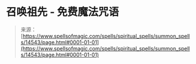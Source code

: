 <!--yml

分类：未分类

日期：2024年06月12日 18:53:30

-->

# 召唤祖先 - 免费魔法咒语

> 来源：[https://www.spellsofmagic.com/spells/spiritual_spells/summon_spells/14543/page.html#0001-01-01](https://www.spellsofmagic.com/spells/spiritual_spells/summon_spells/14543/page.html#0001-01-01)
